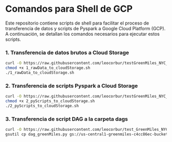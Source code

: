 # Comandos para Shell de GCP

Este repositorio contiene scripts de shell para facilitar el proceso de transferencia de datos y scripts de Pyspark a Google Cloud Platform (GCP). A continuación, se detallan los comandos necesarios para ejecutar estos scripts.

### 1. Transferencia de datos brutos a Cloud Storage
```bash
curl -O https://raw.githubusercontent.com/leocorbur/testGreenMiles_NYC_Taxis/main/GCP/1_rawData_to_cloudStorage.sh
chmod +x 1_rawData_to_cloudStorage.sh
./1_rawData_to_cloudStorage.sh
```

### 2. Transferencia de scripts Pyspark a Cloud Storage
```bash
curl -O https://raw.githubusercontent.com/leocorbur/testGreenMiles_NYC_Taxis/main/GCP/2_pyScripts_to_cloudStorage.sh
chmod +x 2_pyScripts_to_cloudStorage.sh
./2_pyScripts_to_cloudStorage.sh
```

### 3. Transferencia de script DAG a la carpeta dags
```bash
curl -O https://raw.githubusercontent.com/leocorbur/test_GreenMiles_NYC_Taxis/main/GCP/dag_greenMiles.py
gsutil cp dag_greenMiles.py gs://us-central1-greenmiles-c4cc86ec-bucket/dags
```
